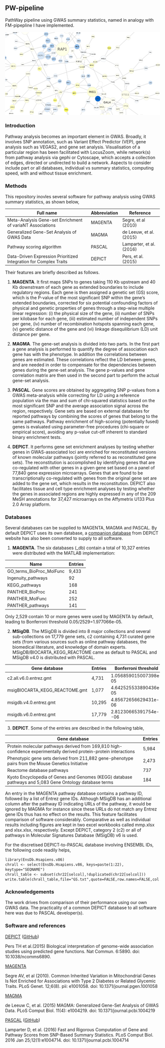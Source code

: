 ## PW-pipeline

PathWay pipeline using GWAS summary statistics, named in analogy with FM-pipepline I have implemented.

![diagram from Cytoscape](files/galFiltered.sif.png)

### Introduction

Pathway analysis becomes an important element in GWAS. Broadly, it involves SNP annotation, such as Variant Effect Predictor (VEP), gene analysis such as VEGAS2, 
and gene set analysis. Visualisation of a particular region has been facilitated with LocusZoom, while network(s) from pathway analysis via gephi or Cytoscape, 
which accepts a collection of edges, directed or undirected to build a network. Aspects to consider include part or all databases, individual vs summary statistics, 
computing speed, with and without tissue enrichment.

### Methods

This repository inovles several software for pathway analysis using GWAS summary statistics, as shown below,

Full name | Abbreviation | Reference
----------|--------------|----------
Meta-Analysis Gene-set Enrichment of variaNT Associations | MAGENTA | Segre, et al (2010)
Generalized Gene-Set Analysis of GWAS Data | MAGMA | de Leeuw, et al. (2015)
Pathway scoring algorithm | PASCAL | Lamparter, et al. (2016)
Data-Driven Expression Prioritized Integration for Complex Traits | DEPICT | Pers, et al.(2015)

Their features are briefly described as follows.

1. **MAGENTA**. It first maps SNPs to genes taking 110 Kb upstream and 40 Kb downstream of each gene as extended boundaries to include regulatory regions. Each gene 
is then assigned a genetic set (GS) score, which is the P-value of the most significant SNP within the gene’s extended boundaries, corrected for six potential 
confounding factors of physical and genetic properties of genes through a step-wise multiple linear regression: (i) the physical size of the gene, (ii) number of 
SNPs per kilobase for each gene, (iii) estimated number of independent SNPs per gene, (iv) number of recombination hotspots spanning each gene, (v) genetic distance 
of the gene and (vi) linkage disequilibrium (LD) unit distance per gene.

2. **MAGMA**. The gene-set analysis is divided into two parts. In the first part a gene analysis is performed to quantify the degree of association each gene has 
with the phenotype. In addition the correlations between genes are estimated. These correlations reflect the LD between genes, and are needed in order to compensate 
for the dependencies between genes during the gene-set analysis. The gene p-values and gene correlation matrix are then used in the second part to perform the 
actual gene-set analysis.

3. **PASCAL**. Gene scores are obtained by aggregating SNP p-values from a GWAS meta-analysis while correcting for LD using a reference population via the max and 
sum of chi-squared statistics based on the most significant SNP and the average association signal across the region, respectively. Gene sets are based on external 
databases for reported pathways by combining the scores of genes that belong to the same pathways. Pathway enrichment of high-scoring (potentially fused) genes is 
evaluated using parameter-free procedures (chi-square or empirical score), avoiding any p-value cut-off inherent to standard binary enrichment tests.

4. **DEPICT**. It performs gene set enrichment analyses by testing whether genes in GWAS-associated loci are enriched for reconstituted versions of known molecular 
pathways (jointly referred to as reconstituted gene sets). The reconstitution is accomplished by identifying genes that are co-regulated with other genes in a given 
gene set based on a panel of 77,840 gene expression microarrays. Genes that are found to be transcriptionally co-regulated with genes from the original gene set are 
added to the gene set, which results in the reconstitution. DEPICT also facilitates tissue and cell type enrichment analyses by testing whether the genes in 
associated regions are highly expressed in any of the 209 MeSH annotations for 37,427 microarrays on the Affymetrix U133 Plus 2.0 Array platform.

### Databases

Several databases can be supplied to MAGENTA, MAGMA and PASCAL. By default DEPICT uses its own database, a [companion 
database](https://data.broadinstitute.org/mpg/depict/depict_download/reconstituted_genesets/GPL570-GPL96-GPL1261-GPL1355TermGeneZScores-MGI_MF_CC_RT_IW_BP_KEGG_z_z.txt.gz) 
from DEPICT website has also been converted to supply to all software.

1. **MAGENTA**. The six databases (\_db) contain a total of 10,327 entries were distributed with the MATLAB implementation: 

Name | Entries
-----|--------
GO_terms_BioProc_MolFunc | 9,433
Ingenuity_pathways | 92
KEGG_pathways | 168
PANTHER_BioProc | 241
PANTHER_MolFunc | 252
PANTHER_pathways | 141

Only 2,529 contain 10 or more genes were used by MAGENTA by default, leading to Bonferroni threshold 0.05/2529=1.977066e-05.

2. **MSigDB**. The MSigDB is divided into 8 major collections and several sub-collections on 17,779 gene sets, c2 containing 4,731 curated gene sets (from various 
sources such as online pathway databases, the biomedical literature, and knowledge of domain experts. MSigDB/BIOCARTA_KEGG_REACTOME came as default to PASCAL and 
MSigDB v4.0 is distributed with PASCAL.

Gene database | Entries | Bonferroni threshold
--------------|---------|---------------------
c2.all.v6.0.entrez.gmt | 4,731 | 1.056859015007398e-05
msigBIOCARTA_KEGG_REACTOME.gmt | 1,077 | 4.642525533890436e-05
msigdb.v4.0.entrez.gmt | 10,295 | 4.85672656629431e-06
msigdb.v6.0.entrez.gmt | 17,779 | 2.81230665391754e--06

3. **DEPICT**. Some of the entries are described in the following table,

Gene database | Entries
--------------|--------
Protein molecular pathways derived from 169,810 high-confidence experimentally derived protein-protein interactions | 5,984 
Phenotypic gene sets derived from 211,882 gene-phenotype pairs from the Mouse Genetics Initiative | 2,473 
Reactome database pathways | 737 
Kyoto Encyclopedia of Genes and Genomes (KEGG) database pathways and 5,083 Gene Ontology database terms | 184 

An entry in the MAGENTA pathway database contains a pathway ID, followed by a list of Entrez gene IDs. Although MSigDB has an additional column after the pathway ID 
indicating URLs of the pathway, it would be ignored by MAGMA for instance since these URLs do not match any Entrez gene IDs thus has no effect on the results. This 
feature facilitates comparison of software considerably. Comparative as well as individual results including figures are kept in two excel workbooks called mmp.xlsx 
and xlsx.xlsx, respectively. Except DEPICT, category 2 (c2) or all of pathways in Molecular Signatures Database (MSigDB) v6 is used.

For the discretised DEPICT-to-PASCAL database involving ENSEMBL IDs, the following code readily helps,
```
library(EnsDb.Hsapiens.v86)
chrall <- select(EnsDb.Hsapiens.v86, keys=paste(1:22), keytype="SEQNAME")
chrall_table <- subset(chr22[selcol],!duplicated(chr22[selcol]))
write.table(chrall_table,file="GS.txt",quote=FALSE,row.names=FALSE,col.names=FALSE)
```

### Acknowledgements

The work drives from comparison of their performance using our own GWAS data. The practicality of a common DEPICT database to all software here was due to PASCAL 
developer(s).

### Software and references

[DEPICT](https://data.broadinstitute.org/mpg/depict/) ([GitHub](https://github.com/perslab/depict))

Pers TH et al.(2015) Biological interpretation of genome-wide association studies using predicted gene functions. Nat Commun. 6:5890. doi: 10.1038/ncomms6890.

[MAGENTA](https://software.broadinstitute.org/mpg/magenta/)

Segre AV, et al (2010). Common Inherited Variation in Mitochondrial Genes Is Not Enriched for Associations with Type 2 Diabetes or Related Glycemic Traits. PLoS 
Genet. 12;6(8). pii: e1001058. doi: 10.1371/journal.pgen.1001058

[MAGMA](http://ctg.cncr.nl/software/magma)

de Leeuw C, et al. (2015) MAGMA: Generalized Gene-Set Analysis of GWAS Data. PLoS Comput Biol. 11(4): e1004219. doi:  10.1371/journal.pcbi.1004219

[PASCAL](http://www2.unil.ch/cbg/images/3/3d/PASCAL.zip) ([GitHub](https://github.com/perslab/depict))

Lamparter D, et al. (2016) Fast and Rigorous Computation of Gene and Pathway Scores from SNP-Based Summary Statistics. PLoS Comput Biol. 2016 Jan 25;12(1):e1004714. 
doi: 10.1371/journal.pcbi.1004714
